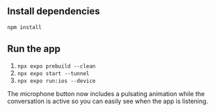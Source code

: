 

## Install dependencies

```bash
npm install
```

## Run the app

1. `npx expo prebuild --clean`
2. `npx expo start --tunnel`
3. `npx expo run:ios --device`

The microphone button now includes a pulsating animation while the
conversation is active so you can easily see when the app is listening.
